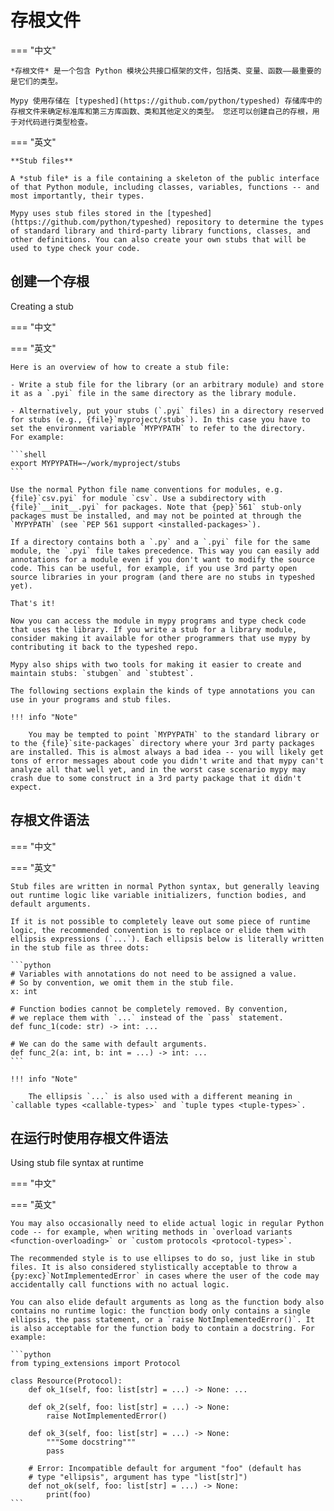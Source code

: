 # 存根文件

=== "中文"

    *存根文件* 是一个包含 Python 模块公共接口框架的文件，包括类、变量、函数——最重要的是它们的类型。
    
    Mypy 使用存储在 [typeshed](https://github.com/python/typeshed) 存储库中的存根文件来确定标准库和第三方库函数、类和其他定义的类型。 您还可以创建自己的存根，用于对代码进行类型检查。

=== "英文"

    **Stub files**
    
    A *stub file* is a file containing a skeleton of the public interface of that Python module, including classes, variables, functions -- and most importantly, their types.
    
    Mypy uses stub files stored in the [typeshed](https://github.com/python/typeshed) repository to determine the types of standard library and third-party library functions, classes, and other definitions. You can also create your own stubs that will be used to type check your code.

## 创建一个存根

Creating a stub

=== "中文"

=== "英文"

    Here is an overview of how to create a stub file:

    - Write a stub file for the library (or an arbitrary module) and store it as a `.pyi` file in the same directory as the library module.

    - Alternatively, put your stubs (`.pyi` files) in a directory reserved for stubs (e.g., {file}`myproject/stubs`). In this case you have to set the environment variable `MYPYPATH` to refer to the directory.  For example:

    ```shell
    export MYPYPATH=~/work/myproject/stubs
    ```

    Use the normal Python file name conventions for modules, e.g. {file}`csv.pyi` for module `csv`. Use a subdirectory with {file}`__init__.pyi` for packages. Note that {pep}`561` stub-only packages must be installed, and may not be pointed at through the `MYPYPATH` (see `PEP 561 support <installed-packages>`).

    If a directory contains both a `.py` and a `.pyi` file for the same module, the `.pyi` file takes precedence. This way you can easily add annotations for a module even if you don't want to modify the source code. This can be useful, for example, if you use 3rd party open source libraries in your program (and there are no stubs in typeshed yet).

    That's it!

    Now you can access the module in mypy programs and type check code that uses the library. If you write a stub for a library module, consider making it available for other programmers that use mypy by contributing it back to the typeshed repo.

    Mypy also ships with two tools for making it easier to create and maintain stubs: `stubgen` and `stubtest`.

    The following sections explain the kinds of type annotations you can use in your programs and stub files.

    !!! info "Note"

        You may be tempted to point `MYPYPATH` to the standard library or to the {file}`site-packages` directory where your 3rd party packages are installed. This is almost always a bad idea -- you will likely get tons of error messages about code you didn't write and that mypy can't analyze all that well yet, and in the worst case scenario mypy may crash due to some construct in a 3rd party package that it didn't expect.

## 存根文件语法

=== "中文"

=== "英文"

    Stub files are written in normal Python syntax, but generally leaving out runtime logic like variable initializers, function bodies, and default arguments.

    If it is not possible to completely leave out some piece of runtime logic, the recommended convention is to replace or elide them with ellipsis expressions (`...`). Each ellipsis below is literally written in the stub file as three dots:

    ```python
    # Variables with annotations do not need to be assigned a value.
    # So by convention, we omit them in the stub file.
    x: int

    # Function bodies cannot be completely removed. By convention,
    # we replace them with `...` instead of the `pass` statement.
    def func_1(code: str) -> int: ...

    # We can do the same with default arguments.
    def func_2(a: int, b: int = ...) -> int: ...
    ```

    !!! info "Note"

        The ellipsis `...` is also used with a different meaning in `callable types <callable-types>` and `tuple types <tuple-types>`.

## 在运行时使用存根文件语法

Using stub file syntax at runtime

=== "中文"

=== "英文"

    You may also occasionally need to elide actual logic in regular Python code -- for example, when writing methods in `overload variants <function-overloading>` or `custom protocols <protocol-types>`.

    The recommended style is to use ellipses to do so, just like in stub files. It is also considered stylistically acceptable to throw a {py:exc}`NotImplementedError` in cases where the user of the code may accidentally call functions with no actual logic.

    You can also elide default arguments as long as the function body also contains no runtime logic: the function body only contains a single ellipsis, the pass statement, or a `raise NotImplementedError()`. It is also acceptable for the function body to contain a docstring. For example:

    ```python
    from typing_extensions import Protocol

    class Resource(Protocol):
        def ok_1(self, foo: list[str] = ...) -> None: ...

        def ok_2(self, foo: list[str] = ...) -> None:
            raise NotImplementedError()

        def ok_3(self, foo: list[str] = ...) -> None:
            """Some docstring"""
            pass

        # Error: Incompatible default for argument "foo" (default has
        # type "ellipsis", argument has type "list[str]")
        def not_ok(self, foo: list[str] = ...) -> None:
            print(foo)
    ```
